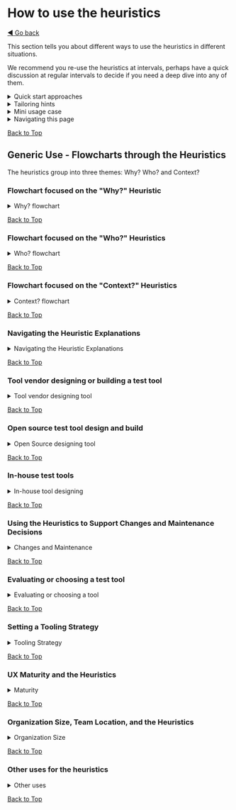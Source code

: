 <a name="TopofPage"></a>
# How to use the heuristics
[◄ Go back](README.md)

This section tells you about different ways to use the heuristics in different situations.

We recommend you re-use the heuristics at intervals, perhaps have a quick discussion at regular intervals to decide if you need a deep dive into any of them.  

<details close>
<summary>Quick start approaches</summary>

  You might want to time box how long you spend on each theme, explore them, and then decide whether to allow more time to work more deeply on discovery activities. One person who [used a cut-down version of the heuristics as a simple checklist for part of a workshop](https://huddle.eurostarsoftwaretesting.com/ladybug-open-source-project-kick-off/) said *"They just help you talk about things."* You can keep it as simple as that!

You might want to adopt them as an agenda for a planning meeting, or as a checklist to aid fast insights, to help you decide which heuristics you want to use for a deep dive. Timebox that activity. 

</details>

<details close>
<summary>Tailoring hints </summary>

Don't be limited by the questions or the activities list - you won't have to do them all, and you may have preferred alternatives.
You can add to them, tailor them, combine them to suit your context. If your context changes, go back to the original 12 just to re-check your tailoring.

You can make your organization a tailored heuristics checklist based on these heuristics and the sub-questions under each heuristic - we've found that depending on context sometimes people have extra subquestions and want to split one main heuristics into two, or that they feel they have a good understanding in a particular area and want to combine heuristics. 

Check the research points and explanations first - for example one case study participant wanted to combine **H04 Communication** with **H06 Learning preferences** but the research data indicates that communication preferences changed when people were learning new things, for example from paired to solo or vice versa, and from exploratory to guided or vice versa, we recommend keeping them separate.
If you do tailor, we recommend you come back to the orginal list and review your choices periodically, to make sure you are still on track.

In another case study, the heuristics H07 and H11 were combined: in that specific context asking **H07 Where?** dictated which environment was to be used, and asking **H11 When?** implied which test stage, which linked to a specific environment. In other case studies, these two questions were clearly different and needed to be answered separately.

If you want to tailor the heuristics to suit your context, please do - see the [licence](LICENSE) to see how to do that and remember to reshare your versions and tailoring.

</details>

<details close>
<summary>Mini usage case</summary>
  
One organization in a case study used the heuristics in a 1 hour discussion of a mature automation suite to ask ``do we all still agree we are going in the right direction'' and confirmed this, while another automation suite in a similar meeting identified some key communication and process challenges that were blocking progress and required a deep dive discussion - this was rescheduled for another day.
</details>

<details close> <summary>Navigating this page</summary>
  
The [Generic Use](#Generic-use) section shows the flows between heuristics, and what you will find in each heuristic's description. Sections are:
- [Flowchart through the heuristics](#Flowchart-through-the-heuristics);
- [Flowchart focused on the "Who?" Heuristics](#Flowchart-focused-on-the-Who-Heuristics);
- [Flowchart focused on the "Context?" Heuristics](#Flowchart-focused-on-the-Context-Heuristics);
- [Navigating the Heuristic Explanations](#Navigating-the-Heuristic-Explanations).

This is followed by sections that suggest how to use the heuristics in several common situations - these will be added to after each case study during the evaluations of the heuristics:

- if you are a [tool vendor designing or building a test tool](#Tool-vendor-designing-or-building-a-test-tool);
- if you are designing or building an [open-source test tool](#Open-source-test-tool-design-and-build);
- if you are designing or building a test tool to be used by you or your team [in-house](#In-house-test-tools);
- if you are [maintaining or making changes to a tool](#Using-the-Heuristics-to-Support-Changes-and-Maintenance-Decisions) you may find you need a subset, but that is very context dependent;
- if you are using the heuristics to help you [choose or evaluate a test tool](#Evaluating-or-choosing-a-test-tool);
- to help you [set a strategy for tooling](#Setting-a-Tooling-Strategy) - including test automation and test tool implementation;
- if you are working in an organization that has [high level of understanding and maturity in its UX practices](#UX-Maturity-and-the-Heuristics);
- some differences in usage depending on [organization size and location of team members](#Organization-Size-Team-Location-and-the-Heuristics);
- some [unexpected uses for the heuristics](#Other-uses-for-the-heuristics) that our case study particpants mentioned!

</details>

[Back to Top](#TopofPage)

## Generic Use - Flowcharts through the Heuristics

The heuristics group into three themes: Why? Who? and Context?

### Flowchart focused on the "Why?" Heuristic

<details close>
<summary>Why? flowchart</summary>

Generally, you would start with answering the question "Why do we need this tool?" then move on to consider the group of "Who?" questions, and finally look at the Context questions. However, information you find out from the "Who?" and "Context?" questions mean you may need to revisit "Why?", because different stakeholders you identify may have different goals in different contexts. You need to iterate between "Why?" and "Who?". The flowchart summarises this.
![Flowchart showing the "Why?" question is followed by the "Who?" questions and then the "Context?" questions, with loopbacks to the "Why?" question.][flow2](h-flow2.jpg)

[flow2]: h-flow2.jpg

</details>

[Back to Top](#TopofPage)

### Flowchart focused on the "Who?" Heuristics

<details close>
<summary>Who? flowchart</summary>

Heuristics H02 to H06 are people-focused questions we found were often not considered and which appeared from our research data to be important factors in understanding testers' characteristics. Add this information to the data you already have about people for whom you are designing the tool. The flowchart summarizes the generic order for addressing this group of heuristics and how they fit with the other heuristic themes with iteration between the themes.

![Flowchart showing that the "Who?" questions start with an overall question to identify the stakeholders, then four questions to help understand more about their characteristics: level of experiences, communication needs, learning perspectives, and learning preferences. There are iterative loops between the "Who?" and the "Why?" questions, and an onward path to the "Context?" questions.][flow3](h-flow3.jpg)

[flow3]: h-flow3.jpg

</details>

[Back to Top](#TopofPage)

### Flowchart focused on the "Context?" Heuristics

<details close>
<summary>Context? flowchart</summary>

Heuristics H07 to H12 cover questions about the contexts within which your stakeholders work. They are aspects to the context that we found affect how people are enabled or blocked in their engagement with and use of tools. Add this information to the data you already have about the contexts within which people work and consider how this affects your design of the tool. The flowchart summarizes the generic order for addressing this group of heuristics and how they fit with the other heuristic themes with iteration between the themes.

![Flowchart showing that the Context questions start with a general "Where?" question, followed by 5 questions to understand more about the context: the workflows, risks, work styles, when the tool will be used, and how long for.  There are iterative loops between the "Context?" questions and back to the "Why?" question.][flow4](h-flow4.jpg)

[flow4]: h-flow4.jpg

</details>


[Back to Top](#TopofPage)

### Navigating the Heuristic Explanations

<details close>
  <summary> Navigating the Heuristic Explanations</summary>
  
Each Heuristic has a page with an overview explanation of the heuristic, the research evidence, and activities. You will find on each heuristics page:

- **Theme:** the heuristics are divided into three themes: *Why* do we need the tool? *Who* will use it? and *Context* the tool will be used in? - **Heuristic question:** just to remind you where you are.
- **Explanation and sub-questions:** provides you with some points to think about, and key questions to ask yourself. Also in this section, a finding from our research that supports this heuristic and a link to some research quotes and characteristics that will help you ground your understanding and decisions.
- **Activities, tools, and techniques to help answer the questions:** A menu of useful techniques, linked to further information either within this repository or on the internet. 

</details>

[Back to Top](#TopofPage)

### Tool vendor designing or building a test tool

<details close>
  <summary>Tool vendor designing tool</summary>
  
You are designing and building this tool for someone else to use. How well do you understand the people who will be affected?
We found during the research that people *buying* tools often forget to ask *Why* they needed the tool, and people *building* tools often forgot to ask *Who for?*

You might find it useful to start with the *Who?* questions and once you have identified your people, then ask *Why?* for each group of people. You will want to focus the *``Why?''* heuristic H01 on the people who will use the tool, but you also need to think about the goals for your commercial stakeholders.

You need to think carefully about how long the tool will be maintained and supported, and the ROI on this process and for the tool.

Your order to answer the heuristic questions could be: H02, then H01, then H12, followed by H03 to H11.

</details>

[Back to Top](#TopofPage)

### Open source test tool design and build

<details close>
  <summary>Open Source designing tool</summary>
  
You are designing and building this tool for someone else to use. How well do you understand the people who will be affected?
We found during the research that people *buying* tools often forget to ask *Why* they needed the tool, and people *building* tools often forgot to ask *Who for?*
In this case you may also have other people taking part in building and maintaining the tool - designing for maintainability will be important.

You might find it useful to start with the *who?* questions and once you have identified your people, then ask *Why?* for each group of people. You need to focus the *``Why?''* heuristic H01 on the people how will use the tool, which may be yourself, and people with other requirements and preferences.

You need to think carefully about how long the tool will be maintained and supported, and the ROI on this process and for the tool.

ROI may not be cash-related - think about how much time the community around the tool will want to spend working on it.

*''The 12 heuristics of tool development helped me in preparing the workshop for the [tool] by checking what I did and did not think about this tool when I came up with the idea. During the workshop the 12 heuristics were available to the attendees and they could use it as inspiration when brainstorming about problems we would have to tackle when developing the tool.''* 

</details>

[Back to Top](#TopofPage)

### In-house test tools

<details close>
  <summary>In-house tool designing</summary>
  
You probably know *why* you want to build this tool, possibly with yourself in mind as the primary person using the tool, but have you thought carefully about *who else* might want to use it and why they might want to use it? Those other people may have different answers to the *'Why?'* heuristic so think about it both as 'Why do we...?' and 'Why do they...?'

It could be *anyone in the organization* which might be too hard to think about, so instead we use personas or archetypes to help us think about groups of people, and the different contexts in which they will use the tool.

If you are building the tool just for yourself, read the 12 heuristic questions, think about "who else?" and then put the heuristics to one side. When you find other people are using the tool, and you are having to support them, then spend some time to address the heuristics. Do not lose the opportunity to build yourself a useful tool, but do be prepared to come back to this. Research showed us that the heuristic questions would have changed how people might build a tool for themselves, and also could look daunting; *'If I had read the heuristics before I started I would have done things differently ... but maybe I wouldn't have built the tool...'* Don't lose the chance to build yourself a `quick and dirty' tool that saves you time. But do come back to these heuristics when other people start adopting the tool and you have to adapt and support it.

If you are building a tool for your team to use, discuss the 12 heuristic questions together and use them to guide the design.  Suggest you set a time box for the discussion and from that decide on the ROI for this process - how much time do you need to spend on the tool design? Drop into the detailed explanations for each heuristic to pick up on activities that look particularly pertinent.

If you are building a tool for multiple teams, to use across the organization, then you need to spend time on the design, do some of the suggested activities to understand the personas in your organization, and their various contexts. Follow the generic order for the questions, including the loopbacks between questions that you will find in the detailed explanations.

</details>

[Back to Top](#TopofPage)

### Using the Heuristics to Support Changes and Maintenance Decisions

<details close> <summary>Changes and Maintenance</summary>
  
We found when evaluating the heuristics in the industry case studies that teams maintaining tools or mature automation suites found they already had discussed some of the heuristics topics. However, which ones they needed to disucss in detail was *very* context dependent even within one organization. It was useful for these groups to have an initial meeting where they discussed all the heuristics fairly quickly to select which ones to then discuss in detail. One case study participant noted that their team had been: *'working together for years'* so they had a through understanding of each other and of the people using the automation, including their communication and learning preferences; they noted *'if a new person joined, it would be different.'*

</details>

[Back to Top](#TopofPage)

### Evaluating or choosing a test tool

<details close> <summary>Evaluating or choosing a tool</summary>
  
You could be evaluating the tool for your own use, for your team, or for the whole organization

We found during the research that people *buying* tools often forget to ask *Why* they needed the tool, and people *building* tools often forgot to ask *Who for?*

Start with the *Why?* question H01.

If you are only evaluating the tool for yourself, use the questions to help you think about whether there are topics where you need to dig deeper. You may want the evaluation process to be quite quick - just good enough.

If you are evaluating for a team, take time to think about the *Who?* and *Context?* heuristic questions, and consider that they may have different answers to H01 *``Why?''*.

You will probably cover the questions in the generic order. You might not do the activities yourself, but you may want to find out if your tool supplier has those UX activities in place. 

When thinking about the goal for the tool, it is worth considering financial goals. In one case study during development of the heuristics, the participants discussed whether the licence costs for the tool were in conflict with their financial goal of cost saving. They ran an initial meeting for 30 minutes using the heuristics to consider ``shall we evaluate this tool at all?''  Heuristics H01 and H02 can be used in this way to arrive at a shortlist of tools. 

<details close>
<summary>Mini usage case</summary>

Here is an example of a small group of testers using the heuristics as a frame for choosing a new tool to use for organizing an event. 
There are three diagrams, produced during the study, showing the build-up of information from planning, through collecting data, to analysing that and deciding on important characteristics for the tool.
**Diagram 1** There were about 12 people in the group, and they work together occasionally to organize and run a meet up to discuss testing. 
First, we focused on planning: we wanted to understand learning and problem solving styles (H05, H06), attitudes to change (H09), and level of busy-ness (H04) to help us understand how new/untested and how easy to learn the tool needed to be.
Then we thought about our context: Our values and how we wanted to communicate, our context for our activities, our technology preferences, and our goals and activities (H07, H08, H10, H11 and H12). 
We decided on a mixture of individual questions with Lickert Scales, card sorts, and flip chart discussions to get the information on these topics.

![alt text in document body.][cs1-a](cs1-a.jpg)

[cs1-a]: cs1-a.jpg

**Diagram 2** Once we had collected data on the people, organization, goals and activities we could start linking those together. We realised we were a group of experienced leaders, who prefer working solo, were time poor, and had a broad technical and working context across the group. We linked those to our goals and activities. We realised during this that we needed to look at how we behaved (our organizational norms) not just get a new tool: the key was communication and just getting a new tool would not solve that by itself.

![alt text in document body.][cs1-b](cs1-b.jpg)

[cs1-b]: cs1-b.jpg

**Diagram 3** Having linked the data together, we then mapped the results on to quality attributes, realising we needed to favour a tool that supported quality in use attributes of high effectiveness, high efficiency, high flexibility, high learnability. Further it needed to be compatible with a wide range of devices, support asynchronous communication and be future proofed. This diagram shows the main quality attribute requirements for the tool.

![alt text in document body.][cs1-c](cs1-c.jpg)

[cs1-c]: cs1-c.jpg

In this small study, we used an early version of the heuristics, and they were refined as a result, so the mapping is indicative rather than exact. The whole process took about 4 hours over 2 days for the group to collect and discuss the data and another 4 hours afterwards for one person to make the analysis and come up with the diagrams and a list of requirements for the tool.


</details>

</details>

[Back to Top](#TopofPage)

### Setting a Tooling Strategy

<details close> <summary>Tooling Strategy</summary>
  
A tooling strategy may include tools and also automation, and may include in-house, open source and vendor tools.

During the Case Studies to evaluate the heuristics, we watched two different situations where they were used to help with the strategy for tooling and automation. The two case studies were:

- a consultant planning a tooling strategy for customers choosing tools to acquire - intending to look at vendor or open source;
- a consultant working with an in-house team to agree the tooling strategy for building tools and automation for an enterprise organization.

We noticed that the heuristic ordering may be quite radically different in these contexts; it could even be worth asking "H12 How long will the tool(s) be used?" before any other question in order to understand whether a long term strategy or short term tactics are required. How much effort is it worth putting into a tooling strategy partly depends on how future-facing it needs to be.

H01 Why? and H02 Who? will still be vital questions, and with H03-H06 enable the strategy to consider roles, team and individual growth, and communication. The context questions may be focused on one specific context - a particulat organization or enterprise - and within that context, questions H07 to H11 will be more or less applicable depending on the complexity of the context.

The order of the heuristics could be for example: 
- H12 -> H01 -> H02 -> H07
- then revisit H02 -> H03 -> H04 -> H06
- then revisit H01 -> H05
- then revisit H07 -> H08 -> H09 -> H10 -> H11 -> H12

Additionally when setting a tooling strategy it is important to understand how the organization will measure return on investment (ROI) and in particular whether the organization is focused on capital expenditure (CapEx) or Operational Expenditure (OpEx) - one participant noted that in their experience *'enterprises favor Capital Expenditure over Operational Expenditure when tracking cost (CapEx versus OpEx) and that the choices made by the Enterprise, and advised by the consultant ... meet goals, and are suitable for context, and supportable.'*  It might be important to understand whether the tooling options proposed fall under CapEx or OpEx. Check back to **H01, Why?** and **H02 Who?** to check stakeholder goals for tracking cost.

</details>

[Back to Top](#TopofPage)

### UX Maturity and the Heuristics

<details close> <summary>Maturity</summary>
  
We found in the Case Studies that if an organization is mature in its appraoch to UX that some of the heuristics are embedded in how people think about the design of tools. In this case you might find it useful to concentrate on the ``else'' variants of the subquestions to challenge preconceptions: Why else? Who else? Where else? and so on. Additionally you will find you can quickly assess which of the heuristics will add most value to your discussion, and then deep dive into those. 

</details>

[Back to Top](#TopofPage)

### Organization Size, Team Location, and the Heuristics

<details close> <summary>Organization Size</summary>
We found in the Case Studies that if an organization is small and co-located so that person to person communication is easy that the heuristics can be used very informally, perhaps with a checklist on the wall.
In larger organizations, or where multiple organizations are involved, or with geographical separation of team members, communications may need to be controlled more formally. Using the heuristics as an agenda for a meeting may be a useful starting point.

</details>

[Back to Top](#TopofPage)

### Other uses for the heuristics

<details close>
<summary>Other uses</summary>

Some of our case study participants discussed using the heuristics to manage discussions about tools in use or changes to tools and automation suites. The examples include:

- using the heurisitics during on-boarding team members to help them understand design decisions made for automation suites and tools;
- using the heuristics during discussions with stakeholders such as customers to ensure that the requirements for the tool were clear both for the customers and for the end users of the tool;
- using the heuristics to plan a pre-sales meeting about tooling requirements.

  One participant said ``it is a way to guide the discussion and open up the discussion''

  </details>

[Back to Top](#TopofPage)
